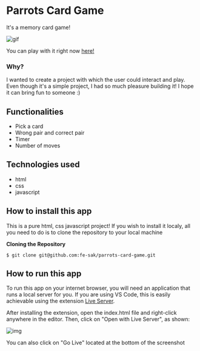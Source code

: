 # Parrots Card Game
It's a memory card game! 

<img src="https://media.giphy.com/media/E9lV71JBHiQ9rPCETs/giphy.gif" alt='gif' />

You can play with it right now [here!](https://fe-sak.github.io/parrots-card-game/)


### Why?

I wanted to create a project with which the user could interact and play. Even though it's a simple project, I had so much pleasure building it!  I hope it can bring fun to someone :)

## Functionalities

- Pick a card
- Wrong pair and correct pair
- Timer
- Number of moves

## Technologies used

- html
- css
- javascript

## How to install this app

This is a pure html, css javascript project! If you wish to install it localy, all you need to do is to clone the repository to your local machine

  **Cloning the Repository**

```
$ git clone git@github.com:fe-sak/parrots-card-game.git
```

## How to run this app

To run this app on your internet browser, you will need an application that runs a local server for you. If you are using VS Code, this is easily achievable using the extension [Live Server](https://marketplace.visualstudio.com/items?itemName=ritwickdey.LiveServer).

After installing the extension, open the index.html file and right-click anywhere in the editor. 
Then, click on "Open with Live Server", as shown:

<img src="https://serving.photos.photobox.com/96582382b68c1bd6f1441c61c285f0a4277b68ae0800f91ba0b258468ea463d4aceb5a0b.jpg" alt="img">

You can also click on "Go Live" located at the bottom of the screenshot

